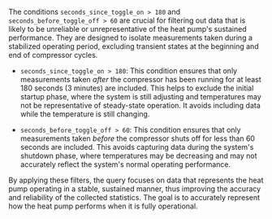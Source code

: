 The conditions `seconds_since_toggle_on > 180` and `seconds_before_toggle_off > 60` are crucial for filtering out data that is likely to be unreliable or unrepresentative of the heat pump's sustained performance.  They are designed to isolate measurements taken during a stabilized operating period, excluding transient states at the beginning and end of compressor cycles.

*   `seconds_since_toggle_on > 180`: This condition ensures that only measurements taken *after* the compressor has been running for at least 180 seconds (3 minutes) are included.  This helps to exclude the initial startup phase, where the system is still adjusting and temperatures may not be representative of steady-state operation.  It avoids including data while the temperature is still changing.

*   `seconds_before_toggle_off > 60`: This condition ensures that only measurements taken *before* the compressor shuts off for less than 60 seconds are included. This avoids capturing data during the system's shutdown phase, where temperatures may be decreasing and may not accurately reflect the system's normal operating performance.

By applying these filters, the query focuses on data that represents the heat pump operating in a stable, sustained manner, thus improving the accuracy and reliability of the collected statistics.  The goal is to accurately represent how the heat pump performs when it is fully operational.
